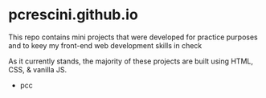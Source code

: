 # pcrescini.github.io

This repo contains mini projects that were developed for practice purposes and to keey my front-end web development skills in check

As it currently stands, the majority of these projects are built using HTML, CSS, & vanilla JS.

- pcc
